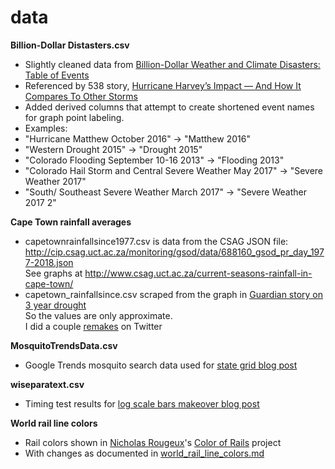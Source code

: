 # data

**Billion-Dollar Distasters.csv**
* Slightly cleaned data from [Billion-Dollar Weather and Climate Disasters: Table of Events]( https://www.ncdc.noaa.gov/billions/events/US/1980-2017)
* Referenced by 538 story, [Hurricane Harvey’s Impact — And How It Compares To Other Storms](https://fivethirtyeight.com/features/hurricane-harveys-impact-and-how-it-compares-to-other-storms/)
* Added derived columns that attempt to create shortened event names for graph point labeling.
* Examples:
* "Hurricane Matthew October 2016" -> "Matthew 2016"
* "Western Drought 2015" -> "Drought 2015"
* "Colorado Flooding September 10-16 2013" -> "Flooding 2013"
* "Colorado Hail Storm and Central Severe Weather May 2017" -> "Severe Weather 2017"
* "South/ Southeast Severe Weather March 2017" -> "Severe Weather 2017 2"

**Cape Town rainfall averages**
* capetownrainfallsince1977.csv is data from the CSAG JSON file: http://cip.csag.uct.ac.za/monitoring/gsod/data/688160_gsod_pr_day_1977-2018.json  
   See graphs at http://www.csag.uct.ac.za/current-seasons-rainfall-in-cape-town/
* capetown_rainfallsince.csv scraped from the graph in [Guardian story on 3 year drought](https://www.theguardian.com/cities/ng-interactive/2018/feb/03/day-zero-how-cape-town-running-out-water)  
   So the values are only approximate.  
   I did a couple [remakes](https://twitter.com/xangregg/status/959906500725673985) on Twitter

**MosquitoTrendsData.csv**
* Google Trends mosquito search data used for [state grid blog post](http://blogs.sas.com/content/jmp/2016/05/24/remaking-mosquito-trends-chart/)

**wiseparatext.csv**
* Timing test results for [log scale bars makeover blog post](http://blogs.sas.com/content/jmp/2016/06/29/graph-makeover-bars-on-a-log-scale/)

**World rail line colors**
 * Rail colors shown in [Nicholas Rougeux](https://twitter.com/rougeux)'s [Color of Rails](https://www.c82.net/work/?id=355) project
 * With changes as documented in [world_rail_line_colors.md](world_rail_line_colors.md)
 
